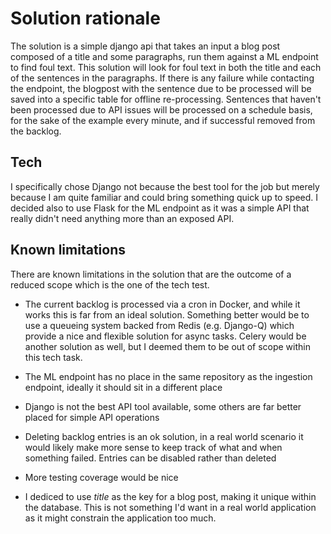 # Solution rationale

The solution is a simple django api that takes an input a blog post
composed of a title and some paragraphs, run them against a ML endpoint to find
foul text.
This solution will look for foul text in both the title and each of the sentences in the paragraphs.
If there is any failure while contacting the endpoint, the blogpost with the sentence due to be processed
will be saved into a specific table for offline re-processing.
Sentences that haven't been processed due to API issues will be processed on a schedule basis,
for the sake of the example every minute, and if successful removed from the backlog.


## Tech

I specifically chose Django not because the best tool for the job but merely because I am quite familiar and could
bring something quick up to speed. I decided also to use Flask for the ML endpoint as it was a simple API that really
didn't need anything more than an exposed API.


## Known limitations

There are known limitations in the solution that are the outcome of a reduced
scope which is the one of the tech test.

- The current backlog is processed via a cron in Docker, and while it works this is far from an ideal solution.
Something better would be to use a queueing system backed from Redis (e.g. Django-Q) which provide
a nice and flexible solution for async tasks. Celery would be another solution as well, but I deemed them to be
out of scope within this tech task.

- The ML endpoint has no place in the same repository as the ingestion endpoint, ideally it should sit in a different place

- Django is not the best API tool available, some others are far better placed for simple API operations
- Deleting backlog entries is an ok solution, in a real world scenario it would likely make more sense to keep track of what
and when something failed. Entries can be disabled rather than deleted

- More testing coverage would be nice
- I dediced to use *title* as the key for a blog post, making it unique within the database. This is not something I'd want
in a real world application as it might constrain the application too much. 
